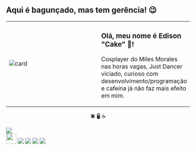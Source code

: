 ## Aqui é bagunçado, mas tem gerência! 😉

<table>
  <tr>
    <td width="60%">

<img src="https://github-readme-stats.vercel.app/api/top-langs/?username=edisoncake&layout=compact&theme=dracula" alt="card"/>
   </td>
   <td width="40%">
    
   ### Olá, meu nome é Edison "Cake" 🎂!
   Cosplayer do Miles Morales nas horas vagas, Just Dancer viciado, curioso com desenvolvimento/programação e cafeína já não faz mais efeito em mim.
   
   </td>
  </tr>
 </table>
 
<div align="center">
🕷️ 🖥️ ☕
</div>

</br>
<a href="https://linkedin.com/in/edisonantonio"><img src="https://img.shields.io/badge/LinkedIn-0077B5?style=for-the-badge&logo=linkedin&logoColor=white"/></a>
</br>

<div align='left'>
 <img src="https://www.totvs.com/wp-content/uploads/2025/06/totvs-share-01.jpg" height="28"/> 
 <img src="https://img.shields.io/badge/HTML5-E34F26?style=for-the-badge&logo=html5&logoColor=white"/>
 <img src="https://img.shields.io/badge/CSS3-1572B6?style=for-the-badge&logo=css3&logoColor=white"/>
 <img src="https://img.shields.io/badge/Python-14354C?style=for-the-badge&logo=python&logoColor=white"/>
 <img src="https://img.shields.io/badge/JavaScript-F7DF1E?style=for-the-badge&logo=javascript&logoColor=black"/>
</div>

     

 
